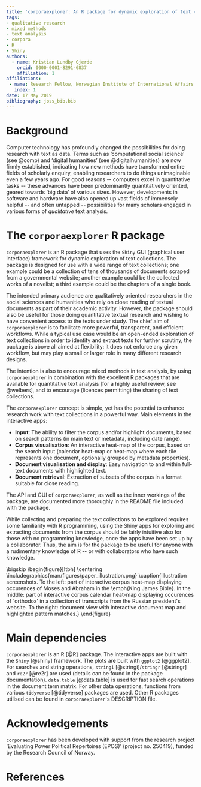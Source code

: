```yaml
---
title: 'corporaexplorer: An R package for dynamic exploration of text collections'
tags:
- qualitative research
- mixed methods
- text analysis
- corpora
- R
- Shiny
authors:
  - name: Kristian Lundby Gjerde
    orcid: 0000-0001-8291-6837
    affiliation: 1
affiliations:
 - name: Research Fellow, Norwegian Institute of International Affairs (NUPI)
   index: 1
date: 17 May 2019
bibliography: joss_bib.bib
---
```


# Background

Computer technology has profoundly changed the possibilities for doing research with text as data. Terms such as ‘computational social science’ (see @comp) and ‘digital humanities’ (see @digitalhumanities) are now firmly established, indicating how new methods have transformed entire fields of scholarly enquiry, enabling researchers to do things unimaginable even a few years ago. For good reasons -- computers excel in quantitative tasks -- these advances have been predominantly quantitatively oriented, geared towards ‘big data’ of various sizes. However, developments in software and hardware have also opened up vast fields of immensely helpful -- and often untapped -- possibilities for many scholars engaged in various forms of *qualitative* text analysis.

# The ``corporaexplorer`` R package  

``corporaexplorer`` is an R package that uses the ``Shiny`` GUI (graphical user interface) framework for dynamic exploration of text collections. The package is designed for use with a wide range of text collections; one example could be a collection of tens of thousands of documents scraped from a governmental website; another example could be the collected works of a novelist; a third example could be the chapters of a single book.

The intended primary audience are qualitatively oriented researchers in the social sciences and humanities who rely on close reading of textual documents as part of their academic activity. However, the package should also be useful for those doing quantitative textual research and wishing to have convenient access to the texts under study. The chief aim of ``corporaexplorer`` is to facilitate more powerful, transparent, and efficient workflows. While a typical use case would be an open-ended exploration of text collections in order to identify and extract texts for further scrutiny, the package is above all aimed at flexibility: it does not enforce any given workflow, but may play a small or larger role in many different research designs.

The intention is also to encourage mixed methods in text analysis, by using  ``corporaexplorer`` in combination with the excellent R packages that are available for quantitative text analysis [for a highly useful review, see @welbers], and to encourage (licences permitting) the sharing of text collections. 

The ``corporaexplorer`` concept is simple, yet has the potential to enhance research work with text collections in a powerful way. Main elements in the interactive apps:

* **Input**: The ability to filter the corpus and/or highlight documents, based on search patterns (in main text or metadata, including date range).
* **Corpus visualisation**: An interactive heat-map of the corpus, based on the search input (calendar heat-map or heat-map where each tile represents one document, optionally grouped by metadata properties).
* **Document visualisation and display**: Easy navigation to and within full- text documents with highlighted text.
* **Document retrieval**: Extraction of subsets of the corpus in a format suitable for close reading.

The API and GUI of ``corporaexplorer``, as well as the inner workings of the package, are documented more thoroughly in the README file included with the package.

While collecting and preparing the text collections to be explored requires some familiarity with R programming, using the Shiny apps for exploring and extracting documents from the corpus should be fairly intuitive also for those with no programming knowledge, once the apps have been set up by a collaborator. Thus, the aim is for the package to be useful for anyone with a rudimentary knowledge of R -- or with collaborators who have such knowledge.

\bigskip
\begin{figure}[!tbh]
\centering
\includegraphics{man/figures/paper_illustration.png}
\caption{Illustration screenshots. To the left: part of interactive
corpus heat-map displaying occurences of Moses and Abraham in the
\emph{King James Bible}. In the middle: part of interactive corpus
calendar heat-map displaying occurences of `orthodox' in a collection of
transcripts from the Russian president's website. To the right: document
view with interactive document map and highlighted pattern matches.}
\end{figure}



# Main dependencies

``corporaexplorer`` is an R [@R] package.
The interactive apps are built with the ``Shiny`` [@shiny] framework.
The plots are built with ``ggplot2`` [@ggplot2].
For searches and string operations, ``stringi`` [@stringi]/``stringr`` [@stringr] and ``re2r`` [@re2r] are used (details can be found in the package documentation).
``data.table`` [@data.table] is used for fast search operations in the document term matrix.
For other data operations, functions from various ``tidyverse`` [@tidyverse] packages are used.
Other R packages utilised can be found in ``corporaexplorer``'s DESCRIPTION file.

# Acknowledgements
``corporaexplorer`` has been developed with support from the research project ‘Evaluating Power Political Repertoires (EPOS)’ (project no. 250419), funded by the Research Council of Norway.

# References

